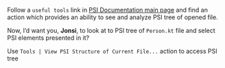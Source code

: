 Follow a `useful tools` link in [PSI Documentation main page](https://plugins.jetbrains.com/docs/intellij/psi.html)
and find an action which provides an ability to see and analyze PSI tree of opened file.

Now, I’d want you, **Jonsi**, to look at to PSI tree of `Person.kt` file
and select PSI elements presented in it?

<div class="hint" title="How to find PSI Viewer?">

Use `Tools | View PSI Structure of Current File...` action to access PSI tree

</div>